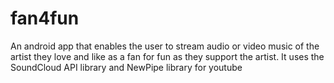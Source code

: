 # fan4fun
An android app that enables the user to stream audio  or video music of the artist they love and like as a fan for fun as they support the artist. It uses the SoundCloud API library and NewPipe library for youtube
